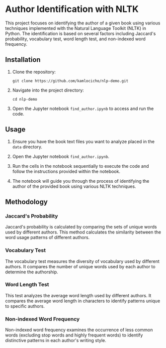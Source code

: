 # Author Identification with NLTK

This project focuses on identifying the author of a given book using various techniques implemented with the Natural Language Toolkit (NLTK) in Python. The identification is based on several factors including Jaccard's probability, vocabulary test, word length test, and non-indexed word frequency.

## Installation

1. Clone the repository:

    ```
    git clone https://github.com/kamlocicho/nlp-demo.git
    ```

2. Navigate into the project directory:

    ```
    cd nlp-demo
    ```

3. Open the Jupyter notebook `find_author.ipynb` to access and run the code.

## Usage

1. Ensure you have the book text files you want to analyze placed in the `data` directory.

2. Open the Jupyter notebook `find_author.ipynb`.

3. Run the cells in the notebook sequentially to execute the code and follow the instructions provided within the notebook.

4. The notebook will guide you through the process of identifying the author of the provided book using various NLTK techniques.

## Methodology

### Jaccard's Probability
Jaccard's probability is calculated by comparing the sets of unique words used by different authors. This method calculates the similarity between the word usage patterns of different authors.

### Vocabulary Test
The vocabulary test measures the diversity of vocabulary used by different authors. It compares the number of unique words used by each author to determine the authorship.

### Word Length Test
This test analyzes the average word length used by different authors. It compares the average word length in characters to identify patterns unique to specific authors.

### Non-indexed Word Frequency
Non-indexed word frequency examines the occurrence of less common words (excluding stop words and highly frequent words) to identify distinctive patterns in each author's writing style.
